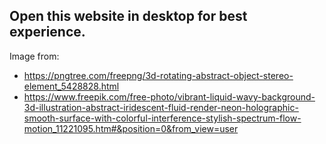 ## Open this website in desktop for best experience.
Image from:
- https://pngtree.com/freepng/3d-rotating-abstract-object-stereo-element_5428828.html
- https://www.freepik.com/free-photo/vibrant-liquid-wavy-background-3d-illustration-abstract-iridescent-fluid-render-neon-holographic-smooth-surface-with-colorful-interference-stylish-spectrum-flow-motion_11221095.htm#&position=0&from_view=user
